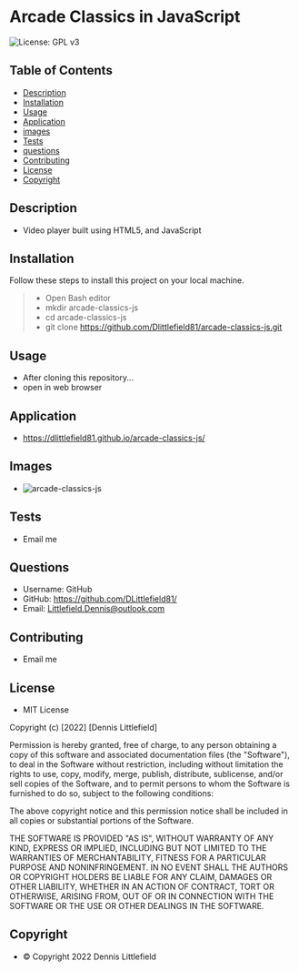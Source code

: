 # Arcade Classics in JavaScript

![License: GPL v3](https://img.shields.io/badge/License-GPLv3-blue.svg)

## Table of Contents
- [Description](#description)
- [Installation](#installation)
- [Usage](#usage)
- [Application](#application)
- [images](#images)
- [Tests](#tests)
- [questions](#questions)
- [Contributing](#contributing)
- [License](#license)
- [Copyright](#copyright)

## Description
- Video player built using HTML5, and JavaScript

## Installation

Follow these steps to install this project on your local machine.
>- Open Bash editor
>- mkdir arcade-classics-js
>- cd arcade-classics-js
>- git clone https://github.com/Dlittlefield81/arcade-classics-js.git

## Usage
- After cloning this repository...
- open in web browser

## Application
- https://dlittlefield81.github.io/arcade-classics-js/

## Images
- ![arcade-classics-js](./images/arcade-classics-js.png)

## Tests
- Email me

## Questions
- Username: GitHub
- GitHub: https://github.com/DLittlefield81/
- Email: Littlefield.Dennis@outlook.com

## Contributing
- Email me


## License
- MIT License

Copyright (c) [2022] [Dennis Littlefield]

Permission is hereby granted, free of charge, to any person obtaining a copy
of this software and associated documentation files (the "Software"), to deal
in the Software without restriction, including without limitation the rights
to use, copy, modify, merge, publish, distribute, sublicense, and/or sell
copies of the Software, and to permit persons to whom the Software is
furnished to do so, subject to the following conditions:

The above copyright notice and this permission notice shall be included in all
copies or substantial portions of the Software.

THE SOFTWARE IS PROVIDED "AS IS", WITHOUT WARRANTY OF ANY KIND, EXPRESS OR
IMPLIED, INCLUDING BUT NOT LIMITED TO THE WARRANTIES OF MERCHANTABILITY,
FITNESS FOR A PARTICULAR PURPOSE AND NONINFRINGEMENT. IN NO EVENT SHALL THE
AUTHORS OR COPYRIGHT HOLDERS BE LIABLE FOR ANY CLAIM, DAMAGES OR OTHER
LIABILITY, WHETHER IN AN ACTION OF CONTRACT, TORT OR OTHERWISE, ARISING FROM,
OUT OF OR IN CONNECTION WITH THE SOFTWARE OR THE USE OR OTHER DEALINGS IN THE
SOFTWARE.


## Copyright
- © Copyright 2022 Dennis Littlefield